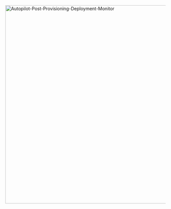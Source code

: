 <img width="1536" height="624" alt="Autopilot-Post-Provisioning-Deployment-Monitor" src="https://github.com/user-attachments/assets/085b7ea6-c9f4-40ef-865c-ef2e0df6d831" />
